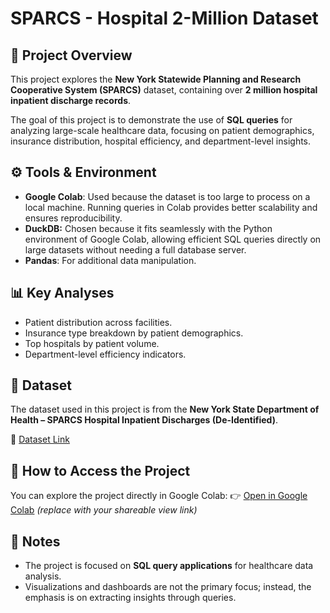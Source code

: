 # SPARCS - Hospital 2-Million Dataset

## 📌 Project Overview

This project explores the **New York Statewide Planning and Research Cooperative System (SPARCS)** dataset, containing over **2 million hospital inpatient discharge records**.

The goal of this project is to demonstrate the use of **SQL queries** for analyzing large-scale healthcare data, focusing on patient demographics, insurance distribution, hospital efficiency, and department-level insights.

## ⚙️ Tools & Environment

* **Google Colab**: Used because the dataset is too large to process on a local machine. Running queries in Colab provides better scalability and ensures reproducibility.
* **DuckDB:** Chosen because it fits seamlessly with the Python environment of Google Colab, allowing efficient SQL queries directly on large datasets without needing a full database server.
* **Pandas**: For additional data manipulation.

## 📊 Key Analyses

* Patient distribution across facilities.
* Insurance type breakdown by patient demographics.
* Top hospitals by patient volume.
* Department-level efficiency indicators.

## 📂 Dataset

The dataset used in this project is from the **New York State Department of Health – SPARCS Hospital Inpatient Discharges (De-Identified)**.

🔗 [Dataset Link](https://health.data.ny.gov/Health/Hospital-Inpatient-Discharges-SPARCS-De-Identified/gnzp-ekau/about_data)

## 🚀 How to Access the Project

You can explore the project directly in Google Colab:
👉 [Open in Google Colab](YOUR_COLAB_LINK_HERE) *(replace with your shareable view link)*

## 📌 Notes

* The project is focused on **SQL query applications** for healthcare data analysis.
* Visualizations and dashboards are not the primary focus; instead, the emphasis is on extracting insights through queries.
